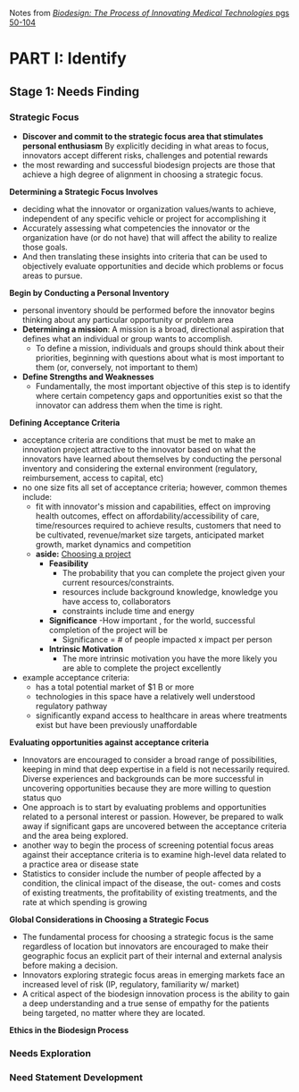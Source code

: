 Notes from [*Biodesign: The Process of Innovating Medical Technologies* pgs 50-104](https://www.cambridge.org/us/academic/subjects/engineering/biomedical-engineering/biodesign-process-innovating-medical-technologies-2nd-edition?format=HB)
# PART I: Identify
## Stage 1: Needs Finding 

### Strategic Focus 
- **Discover and commit to the strategic focus area that stimulates personal enthusiasm** By explicitly deciding in what areas to focus, innovators accept different risks, challenges and potential rewards
- the most rewarding and successful biodesign projects are those that achieve a high degree of alignment
in choosing a strategic focus.

**Determining a Strategic Focus Involves**
- deciding what the innovator or organization values/wants to achieve, independent of any specific vehicle or project for accomplishing it 
- Accurately assessing what competencies the innovator or the organization have (or do not have) that will affect the ability to realize those goals.
- And then translating these insights into criteria that can be used to objectively evaluate opportunities and decide which problems or focus areas to pursue.

**Begin by Conducting a Personal Inventory**
- personal inventory should be performed before the innovator begins thinking about any particular opportunity or problem area
- **Determining a mission**: A mission is a broad, directional aspiration that defines what an individual or group wants to accomplish.
  - To define a mission, individuals and groups should think about their priorities, beginning with questions about what is most important to them (or, conversely, not important to them) 
- **Define Strengths and Weaknesses**
  - Fundamentally, the most important objective of this step is to identify where certain competency gaps and opportunities exist so that the innovator can address them when the time is right. 

**Defining Acceptance Criteria**
- acceptance criteria are conditions that must be met to make an innovation project attractive to the innovator based on what the innovators have learned about themselves by conducting the personal inventory and considering the external environment (regulatory, reimbursement, access to capital, etc)
- no one size fits all set of acceptance criteria; however, common themes include: 
    - fit with innovator's mission and capabilities, effect on improving health outcomes, effect on affordability/accessibility of care, time/resources required to achieve results, customers that need to be cultivated, revenue/market size targets, anticipated market growth, market dynamics and competition 
  - **aside:** [Choosing a project](https://bitsandbrains.io/2018/08/31/sig-and-feas.html)
    - **Feasibility**
      - The probability that you can complete the project given your current resources/constraints.
      - resources include background knowledge, knowledge you have access to, collaborators
      - constraints include time and energy
    - **Significance**
       -How important , for the world, successful completion of the project will be
      - Significance = # of people impacted x impact per person
    - **Intrinsic Motivation**
      - The more intrinsic motivation you have the more likely you are able to complete the project excellently
- example acceptance criteria: 
  - has a total potential market of $1 B or more
  - technologies in this space have a relatively well understood regulatory pathway 
  - significantly expand access to healthcare in areas where treatments exist but have been previously unaffordable 
  
**Evaluating opportunities against acceptance criteria**
- Innovators are encouraged to consider a broad range of possibilities, keeping in mind that deep expertise in a field is not necessarily required. Diverse experiences and backgrounds can be more successful in uncovering opportunities because they are more willing to question status quo 
- One approach is to start by evaluating problems and opportunities related to a personal interest or passion. However, be prepared to walk away if significant gaps are uncovered between the acceptance criteria and the area being explored.
- another way to begin the process of screening potential focus areas against their acceptance criteria is to examine high-level data related to a practice area or disease state
- Statistics to consider include the number of people affected by a condition, the clinical impact of the disease, the out- comes and costs of existing treatments, the profitability of existing treatments, and the rate at which spending is growing 

**Global Considerations in Choosing a Strategic Focus**
- The fundamental process for choosing a strategic focus is the same regardless of location but innovators are encouraged to make their geographic focus an explicit part of their internal and external analysis before making a decision.
- Innovators exploring strategic focus areas in emerging markets face an increased level of risk (IP, regulatory, familiarity w/ market)
- A critical aspect of the biodesign innovation process is the ability to gain a deep understanding and a true sense of empathy for the patients being targeted, no matter where they are located. 


**Ethics in the Biodesign Process**

### Needs Exploration 


### Need Statement Development
